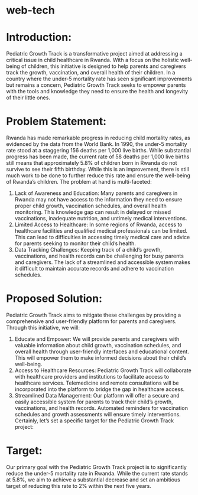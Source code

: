# web-tech
# Introduction:
Pediatric Growth Track is a transformative project aimed at addressing a critical issue in child healthcare in Rwanda. With a focus on the holistic well-being of children,
this initiative is designed to help parents and caregivers track the growth, vaccination, and overall health of their children. In a country where the under-5 mortality rate
has seen significant improvements but remains a concern, Pediatric Growth Track seeks to empower parents with the tools and knowledge they need to ensure the health and longevity
of their little ones.
# Problem Statement:
Rwanda has made remarkable progress in reducing child mortality rates, as evidenced by the data from the World Bank. In 1990, the under-5 mortality rate stood at a staggering 156 deaths per 1,000 live births. While substantial progress has been made, the current rate of 58 deaths per 1,000 live births still means that approximately 5.8% of children born in Rwanda do not survive to see their fifth birthday. While this is an improvement, there is still much work to be done to further reduce this rate and ensure the well-being of Rwanda’s children.
The problem at hand is multi-faceted:
1. Lack of Awareness and Education: Many parents and caregivers in Rwanda may not have access to the information they need to ensure proper child growth, vaccination schedules, and overall health monitoring. This knowledge gap can result in delayed or missed vaccinations, inadequate nutrition, and untimely medical interventions.
2. Limited Access to Healthcare: In some regions of Rwanda, access to healthcare facilities and qualified medical professionals can be limited. This can lead to difficulties in accessing timely medical care and advice for parents seeking to monitor their child’s health.
3. Data Tracking Challenges: Keeping track of a child’s growth, vaccinations, and health records can be challenging for busy parents and caregivers. The lack of a streamlined and accessible system makes it difficult to maintain accurate records and adhere to vaccination schedules.

# Proposed Solution:
Pediatric Growth Track aims to mitigate these challenges by providing a comprehensive and user-friendly platform for parents and caregivers. Through this initiative, we will:
1. Educate and Empower: We will provide parents and caregivers with valuable information about child growth, vaccination schedules, and overall health through user-friendly interfaces and educational content. This will empower them to make informed decisions about their child’s well-being.
2. Access to Healthcare Resources: Pediatric Growth Track will collaborate with healthcare providers and institutions to facilitate access to healthcare services. Telemedicine and remote consultations will be incorporated into the platform to bridge the gap in healthcare access.
3. Streamlined Data Management: Our platform will offer a secure and easily accessible system for parents to track their child’s growth, vaccinations, and health records. Automated reminders for vaccination schedules and growth assessments will ensure timely interventions.
Certainly, let’s set a specific target for the Pediatric Growth Track project:
# Target:
Our primary goal with the Pediatric Growth Track project is to significantly reduce the under-5 mortality rate in Rwanda. While the current rate stands at 5.8%, we aim to achieve a substantial decrease and set an ambitious target of reducing this rate to 2% within the next five years.


